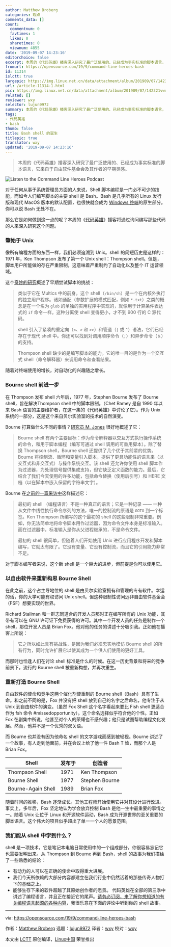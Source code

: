 ```yaml
---
author: Matthew Broberg
categories: 观点
comments_data: []
count:
  commentnum: 0
  favtimes: 1
  likes: 0
  sharetimes: 0
  viewnum: 4855
date: '2019-09-07 14:23:16'
editorchoice: false
excerpt: 本周的《代码英雄》播客深入研究了最广泛使用的、已经成为事实标准的脚本语言，它来自于自由软件基金会及其作者的早期灵感。
fromurl: https://opensource.com/19/9/command-line-heroes-bash
id: 11314
islctt: true
largepic: https://img.linux.net.cn/data/attachment/album/201909/07/142321vwrwoq0ou0kqu48q.png
url: /article-11314-1.html
pic: https://img.linux.net.cn/data/attachment/album/201909/07/142321vwrwoq0ou0kqu48q.png.thumb.jpg
related: []
reviewer: wxy
selector: lujun9972
summary: 本周的《代码英雄》播客深入研究了最广泛使用的、已经成为事实标准的脚本语言，它来自于自由软件基金会及其作者的早期灵感。
tags:
- 代码英雄
- bash
thumb: false
title: Bash shell 的诞生
titlepic: true
translator: wxy
updated: '2019-09-07 14:23:16'
---
```



> 
> 本周的《代码英雄》播客深入研究了最广泛使用的、已经成为事实标准的脚本语言，它来自于自由软件基金会及其作者的早期灵感。
> 
> 
> 


![Listen to the Command Line Heroes Podcast](/data/attachment/album/201909/07/142321vwrwoq0ou0kqu48q.png "Listen to the Command Line Heroes Podcast")


对于任何从事于系统管理员方面的人来说，Shell 脚本编程是一门必不可少的技能，而如今人们编写脚本的主要 shell 是 Bash。Bash 是几乎所有的 Linux 发行版和现代 MacOS 版本的默认配置，也很快就会成为 [Windows 终端](https://devblogs.microsoft.com/commandline/introducing-windows-terminal/)的原生部分。你可以说 Bash 无处不在。


那么它是如何做到这一点的呢？本周的《[代码英雄](https://www.redhat.com/en/command-line-heroes)》播客将通过询问编写那些代码的人来深入研究这个问题。


### 肇始于 Unix


像所有编程方面的东西一样，我们必须追溯到 Unix。shell 的简短历史是这样的：1971 年，Ken Thompson 发布了第一个 Unix shell：Thompson shell。但是，脚本用户所能做的存在严重限制，这意味着严重制约了自动化以及整个 IT 运营领域。


这个[奇妙的研究](https://developer.ibm.com/tutorials/l-linux-shells/)概述了早期尝试脚本的挑战：



> 
> 类似于它在 Multics 中的前身，这个 shell（`/bin/sh`）是一个在内核外执行的独立用户程序。诸如通配（参数扩展的模式匹配，例如 `*.txt`）之类的概念是在一个名为 `glob` 的单独的实用程序中实现的，就像用于计算条件表达式的 `if` 命令一样。这种分离使 shell 变得更小，才不到 900 行的 C 源代码。
> 
> 
> shell 引入了紧凑的重定向（`<`、`>` 和 `>>`）和管道（`|` 或 `^`）语法，它们已经存在于现代 shell 中。你还可以找到对调用顺序命令（`;`）和异步命令（`＆`）的支持。
> 
> 
> Thompson shell 缺少的是编写脚本的能力。它的唯一目的是作为一个交互式 shell（命令解释器）来调用命令和查看结果。
> 
> 
> 


随着对终端使用的增长，对自动化的兴趣随之增长。


### Bourne shell 前进一步


在 Thompson 发布 shell 六年后，1977 年，Stephen Bourne 发布了 Bourne shell，旨在解决Thompson shell 中的脚本限制。（Chet Ramey 是自 1990 年以来 Bash 语言的主要维护者，在这一集的《代码英雄》中讨论了它）。作为 Unix 系统的一部分，这是这个来自贝尔实验室的技术的自然演变。


Bourne 打算做什么不同的事情？[研究员 M. Jones](https://developer.ibm.com/tutorials/l-linux-shells/) 很好地概述了它：



> 
> Bourne shell 有两个主要目标：作为命令解释器以交互方式执行操作系统的命令，和用于脚本编程（编写可通过 shell 调用的可重用脚本）。除了替换 Thompson shell，Bourne shell 还提供了几个优于其前辈的优势。Bourne 将控制流、循环和变量引入脚本，提供了更具功能性的语言来（以交互式和非交互式）与操作系统交互。该 shell 还允许你使用 shell 脚本作为过滤器，为处理信号提供集成支持，但它缺乏定义函数的能力。最后，它结合了我们今天使用的许多功能，包括命令替换（使用后引号）和 HERE 文档（以在脚本中嵌入保留的字符串文字）。
> 
> 
> 


Bourne 在[之前的一篇采访中](https://www.computerworld.com.au/article/279011/-z_programming_languages_bourne_shell_sh)这样描述它：



> 
> 最初的 shell （编程语言）不是一种真正的语言；它是一种记录 —— 一种从文件中线性执行命令序列的方法，唯一的控制流的原语是 `GOTO` 到一个标签。Ken Thompson 所编写的这个最初的 shell 的这些限制非常重要。例如，你无法简单地将命令脚本用作过滤器，因为命令文件本身是标准输入。而在过滤器中，标准输入是你从父进程继承的，不是命令文件。
> 
> 
> 最初的 shell 很简单，但随着人们开始使用 Unix 进行应用程序开发和脚本编写，它就太有限了。它没有变量、它没有控制流，而且它的引用能力非常不足。
> 
> 
> 


对于脚本编写者来说，这个新 shell 是一个巨大的进步，但前提是你可以使用它。


### 以自由软件来重新构思 Bourne Shell


在此之前，这个占主导地位的 shell 是由贝尔实验室拥有和管理的专有软件。幸运的话，你的大学可能有权访问 Unix shell。但这种限制性访问远非自由软件基金会（FSF）想要实现的世界。


Richard Stallman 和一群志同道合的开发人员那时正在编写所有的 Unix 功能，其带有可以在 GNU 许可证下免费获得的许可。其中一个开发人员的任务是制作一个 shell，那位开发人员是 Brian Fox。他对他的任务的讲述十分吸引我。正如他在播客上所说：



> 
> 它之所以如此具有挑战性，是因为我们必须忠实地模仿 Bourne shell 的所有行为，同时允许扩展它以使其成为一个供人们使用的更好工具。
> 
> 
> 


而那时也恰逢人们在讨论 shell 标准是什么的时候。在这一历史背景和将来的竞争前景下，流行的 Bourne shell 被重新构想，并再次重生。


### 重新打造 Bourne Shell


自由软件的使命和竞争这两个催化剂使重制的 Bourne shell（Bash）具有了生命。和之前不同的是，Fox 并没有把 shell 放到自己的名字之后命名，他专注于从 Unix 到自由软件的演变。（虽然 Fox Shell 这个名字看起来要比 Fish shell 更适合作为 fsh 命令 #missedopportunity）。这个命名选择似乎符合他的个性。正如 Fox 在剧集中所说，他甚至对个人的荣耀也不感兴趣；他只是试图帮助编程文化发展。然而，他并不是一个优秀的双关语。


而 Bourne 也并没有因为他命名 shell 的文字游戏而感到被轻视。Bourne 讲述了一个故事，有人走到他面前，并在会议上给了他一件 Bash T 恤，而那个人是 Brian Fox。




| Shell | 发布于 | 创造者 |
| --- | --- | --- |
| Thompson Shell | 1971 | Ken Thompson |
| Bourne Shell | 1977 | Stephen Bourne |
| Bourne-Again Shell | 1989 | Brian Fox |


随着时间的推移，Bash 逐渐成长。其他工程师开始使用它并对其设计进行改进。事实上，多年后，Fox 坚定地认为学会放弃控制 Bash 是他一生中最重要的事情之一。随着 Unix 让位于 Linux 和开源软件运动，Bash 成为开源世界的至关重要的脚本语言。这个伟大的项目似乎超出了单一一个人的愿景范围。


### 我们能从 shell 中学到什么？


shell 是一项技术，它是笔记本电脑日常使用中的一个组成部分，你很容易忘记它也需要发明出来。从 Thompson 到 Bourne 再到 Bash，shell 的故事为我们描绘了一些熟悉的结论：


* 有动力的人可以在正确的使命中取得重大进展。
* 我们今天所依赖的大部分内容都建立在我们行业中仍然活着的那些传奇人物打下的基础之上。
* 能够生存下来的软件超越了其原始创作者的愿景。 代码英雄在全部的第三季中讲述了编程语言，并且正在接近它的尾声。[请务必订阅，来了解你想知道的有关编程语言起源的各种内容](https://www.redhat.com/en/command-line-heroes)，我很乐意在下面的评论中听到你的 shell 故事。




---


via: <https://opensource.com/19/9/command-line-heroes-bash>


作者：[Matthew Broberg](https://opensource.com/users/mbbroberghttps://opensource.com/users/mbbroberghttps://opensource.com/users/mbbroberghttps://opensource.com/users/mbbroberg) 选题：[lujun9972](https://github.com/lujun9972) 译者：[wxy](https://github.com/wxy) 校对：[wxy](https://github.com/wxy)


本文由 [LCTT](https://github.com/LCTT/TranslateProject) 原创编译，[Linux中国](https://linux.cn/) 荣誉推出
